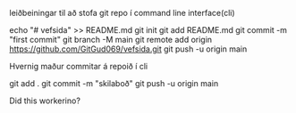 leiðbeiningar til að stofa git repo í command line interface(cli)

echo "# vefsida" >> README.md
git init
git add README.md
git commit -m "first commit"
git branch -M main
git remote add origin https://github.com/GitGud069/vefsida.git
git push -u origin main

Hvernig maður commitar á repoið í cli

git add .
git commit -m "skilaboð"
git push -u origin main

Did this workerino?